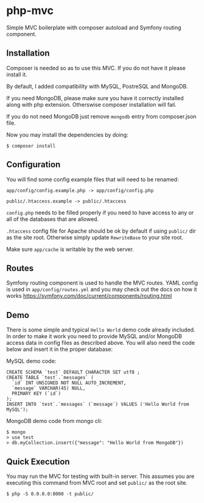 # php-mvc
Simple MVC boilerplate with composer autoload and Symfony routing component.

## Installation

Composer is needed so as to use this MVC. If you do not have it please install it.

By default, I added compatibility with MySQL, PostreSQL and MongoDB. 

If you need MongoDB, please make sure you have it correctly installed along with php extension. Otherswise composer installation will fail.

If you do not need MongoDB just remove `mongodb` entry from composer.json file.

Now you may install the dependencies by doing:

```
$ composer install
```

## Configuration

You will find some config example files that will need to be renamed:

`app/config/config.example.php -> app/config/config.php`

`public/.htaccess.example -> public/.htaccess`

`config.php` needs to be filled properly if you need to have access to any or all of the databases that are allowed.

`.htaccess` config file for Apache should be ok by default if using `public/` dir as the site root. Otherwise simply update `RewriteBase` to your site root.

Make sure `app/cache` is writable by the web server.

## Routes

Symfony routing component is used to handle the MVC routes. YAML config is used in `app/config/routes.yml` and you may check out the docs on how it works https://symfony.com/doc/current/components/routing.html

## Demo

There is some simple and typical `Hello World` demo code already included. In order to make it work you need to provide MySQL and/or MongoDB access data in config files as described above. You will also need the code below and insert it in the proper database:

MySQL demo code:

```
CREATE SCHEMA `test` DEFAULT CHARACTER SET utf8 ;
CREATE TABLE `test`.`messages` (
  `id` INT UNSIGNED NOT NULL AUTO_INCREMENT,
  `message` VARCHAR(45) NULL,
  PRIMARY KEY (`id`)
);
INSERT INTO `test`.`messages` (`message`) VALUES ('Hello World from MySQL');
```

MongoDB demo code from mongo cli:

```
$ mongo
> use test
> db.myCollection.insert({"message": "Hello World from MongoDB"})
```

## Quick Execution

You may run the MVC for testing with built-in server. This assumes you are executing this command from MVC root and set `public/` as the root site.

```
$ php -S 0.0.0.0:8000 -t public/
```
